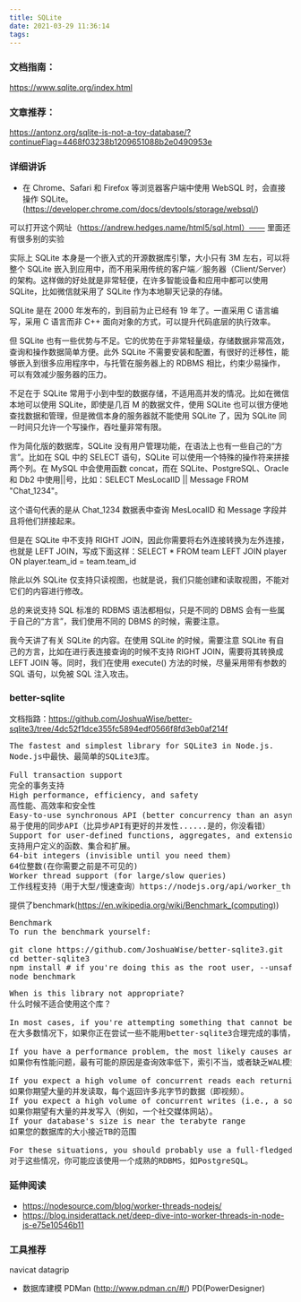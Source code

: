 ```yaml
---
title: SQLite
date: 2021-03-29 11:36:14
tags:
---
```

### 文档指南：
https://www.sqlite.org/index.html


### 文章推荐：
https://antonz.org/sqlite-is-not-a-toy-database/?continueFlag=4468f03238b1209651088b2e0490953e


### 详细讲诉
- 在 Chrome、Safari 和 Firefox 等浏览器客户端中使用 WebSQL 时，会直接操作 SQLite。
(https://developer.chrome.com/docs/devtools/storage/websql/)

可以打开这个网址（https://andrew.hedges.name/html5/sql.html）—— 里面还有很多别的实验


实际上 SQLite 本身是一个嵌入式的开源数据库引擎，大小只有 3M 左右，可以将整个 SQLite 嵌入到应用中，而不用采用传统的客户端／服务器（Client/Server）的架构。这样做的好处就是非常轻便，在许多智能设备和应用中都可以使用 SQLite，比如微信就采用了 SQLite 作为本地聊天记录的存储。


SQLite 是在 2000 年发布的，到目前为止已经有 19 年了。一直采用 C 语言编写，采用 C 语言而非 C++ 面向对象的方式，可以提升代码底层的执行效率。

但 SQLite 也有一些优势与不足。它的优势在于非常轻量级，存储数据非常高效，查询和操作数据简单方便。此外 SQLite 不需要安装和配置，有很好的迁移性，能够嵌入到很多应用程序中，与托管在服务器上的 RDBMS 相比，约束少易操作，可以有效减少服务器的压力。

不足在于 SQLite 常用于小到中型的数据存储，不适用高并发的情况。比如在微信本地可以使用 SQLite，即使是几百 M 的数据文件，使用 SQLite 也可以很方便地查找数据和管理，但是微信本身的服务器就不能使用 SQLite 了，因为 SQLite 同一时间只允许一个写操作，吞吐量非常有限。

作为简化版的数据库，SQLite 没有用户管理功能，在语法上也有一些自己的“方言”。比如在 SQL 中的 SELECT 语句，SQLite 可以使用一个特殊的操作符来拼接两个列。在 MySQL 中会使用函数 concat，而在 SQLite、PostgreSQL、Oracle 和 Db2 中使用||号，比如：SELECT MesLocalID || Message FROM "Chat_1234"。

这个语句代表的是从 Chat_1234 数据表中查询 MesLocalID 和 Message 字段并且将他们拼接起来。

但是在 SQLite 中不支持 RIGHT JOIN，因此你需要将右外连接转换为左外连接，也就是 LEFT JOIN，写成下面这样：SELECT * FROM team LEFT JOIN player ON player.team_id = team.team_id

除此以外 SQLite 仅支持只读视图，也就是说，我们只能创建和读取视图，不能对它们的内容进行修改。


总的来说支持 SQL 标准的 RDBMS 语法都相似，只是不同的 DBMS 会有一些属于自己的“方言”，我们使用不同的 DBMS 的时候，需要注意。


我今天讲了有关 SQLite 的内容。在使用 SQLite 的时候，需要注意 SQLite 有自己的方言，比如在进行表连接查询的时候不支持 RIGHT JOIN，需要将其转换成 LEFT JOIN 等。同时，我们在使用 execute() 方法的时候，尽量采用带有参数的 SQL 语句，以免被 SQL 注入攻击。

### better-sqlite
文档指路：https://github.com/JoshuaWise/better-sqlite3/tree/4dc52f1dce355fc5894edf0566f8fd3eb0af214f

<pre>
The fastest and simplest library for SQLite3 in Node.js.
Node.js中最快、最简单的SQLite3库。

Full transaction support
完全的事务支持
High performance, efficiency, and safety
高性能、高效率和安全性
Easy-to-use synchronous API (better concurrency than an asynchronous API... yes, you read that correctly)
易于使用的同步API（比异步API有更好的并发性......是的，你没看错）
Support for user-defined functions, aggregates, and extensions
支持用户定义的函数、集合和扩展。
64-bit integers (invisible until you need them)
64位整数(在你需要之前是不可见的)
Worker thread support (for large/slow queries)
工作线程支持（用于大型/慢速查询）https://nodejs.org/api/worker_threads.html
</pre>

提供了benchmark(https://en.wikipedia.org/wiki/Benchmark_(computing))
<pre>
Benchmark
To run the benchmark yourself:

git clone https://github.com/JoshuaWise/better-sqlite3.git
cd better-sqlite3
npm install # if you're doing this as the root user, --unsafe-perm is required
node benchmark
</pre>


<pre>
When is this library not appropriate?
什么时候不适合使用这个库？

In most cases, if you're attempting something that cannot be reasonably accomplished with better-sqlite3, it probably cannot be reasonably accomplished with SQLite3 in general. For example, if you're executing queries that take one second to complete, and you expect to have many concurrent users executing those queries, no amount of asynchronicity will save you from SQLite3's serialized nature. Fortunately, SQLite3 is very very fast. With proper indexing, we've been able to achieve upward of 2000 queries per second with 5-way-joins in a 60 GB database, where each query was handling 5–50 kilobytes of real data.
在大多数情况下，如果你正在尝试一些不能用better-sqlite3合理完成的事情，那么一般情况下可能也不能用SQLite3合理完成。例如，如果你正在执行需要一秒钟才能完成的查询，并且你期望有许多并发用户执行这些查询，那么再多的异步性也无法将你从SQLite3的序列化特性中拯救出来。幸运的是，SQLite3的速度非常非常快。通过适当的索引，我们已经能够在一个60GB的数据库中用5路连接实现每秒高达2000次的查询，其中每个查询都要处理5-50kb的真实数据。

If you have a performance problem, the most likely causes are inefficient queries, improper indexing, or a lack of WAL mode—not better-sqlite3 itself. However, there are some cases where better-sqlite3 could be inappropriate:
如果你有性能问题，最有可能的原因是查询效率低下，索引不当，或者缺乏WAL模式，而不是better-sqlite3本身。然而，在某些情况下，better-sqlite3可能是不合适的。

If you expect a high volume of concurrent reads each returning many megabytes of data (i.e., videos)
如果你期望大量的并发读取，每个返回许多兆字节的数据（即视频）。
If you expect a high volume of concurrent writes (i.e., a social media site)
如果你期望有大量的并发写入（例如，一个社交媒体网站）。
If your database's size is near the terabyte range
如果您的数据库的大小接近TB的范围

For these situations, you should probably use a full-fledged RDBMS such as PostgreSQL.
对于这些情况，你可能应该使用一个成熟的RDBMS，如PostgreSQL。
</pre>

### 延伸阅读
- https://nodesource.com/blog/worker-threads-nodejs/
- https://blog.insiderattack.net/deep-dive-into-worker-threads-in-node-js-e75e10546b11


### 工具推荐
navicat
datagrip
- 数据库建模
PDMan (http://www.pdman.cn/#/)
PD(PowerDesigner)